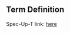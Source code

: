 ## Term Definition

Spec-Up-T link: <a href='https://weboftrust.github.io/WOT-terms/docs/glossary/schema'>here</a>
